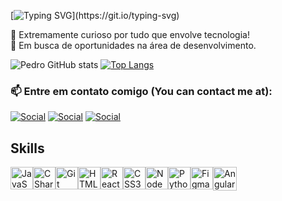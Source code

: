 [![Typing SVG](https://readme-typing-svg.herokuapp.com/?color=00FFFF&size=35&center=false&vCenter=true&width=1000&lines=Olá,+meu+nome+é+Pedro+Cardoso;Tenho+21+anos;Sou+de+Atibaia+-+SP;Curso+Análise+e+Desenvolvimento+de+Sistemas;Seja+Bem-vindo!)](https://git.io/typing-svg)



🤯 Extremamente curioso por tudo que envolve tecnologia!
<br>
🔭 Em busca de oportunidades na área de desenvolvimento.
<br> 

![Pedro GitHub stats](https://github-readme-stats.vercel.app/api?username=zarkio42&show_icons=true&theme=tokyonight)
[![Top Langs](https://github-readme-stats.vercel.app/api/top-langs/?username=zarkio42&layout=compact&theme=tokyonight)](https://github.com/oddaiki/github-readme-stats)

### 📫 Entre em contato comigo (You can contact me at):

[![Social](https://img.shields.io/badge/LinkedIn-0077B5?style=for-the-badge&logo=linkedin&logoColor=white)](https://www.linkedin.com/in/pedro-luis-feitosa-cardoso-761367253)
[![Social](https://img.shields.io/badge/Gmail-D14836?style=for-the-badge&logo=gmail&logoColor=white)](mailto:pedro.contato24@gmail.com)
[![Social](https://img.shields.io/badge/Instagram-E4405F?style=for-the-badge&logo=instagram&logoColor=white)](https://www.instagram.com/pedro_crzo)

## Skills

<p align="left" style="display: flex;">
<a href="https://developer.mozilla.org/en-US/docs/Web/JavaScript" target="_blank" rel="noreferrer"><img src="https://raw.githubusercontent.com/danielcranney/readme-generator/main/public/icons/skills/javascript-colored.svg" width="36" height="36" alt="JavaScript" /></a>
  <a href="https://learn.microsoft.com/pt-br/dotnet/csharp" target="_blank" rel="noreferrer"><img src="https://raw.githubusercontent.com/danielcranney/readme-generator/main/public/icons/skills/csharp-colored.svg" width="36" height="36" alt="CSharp" /></a>
<a href="https://git-scm.com/" target="_blank" rel="noreferrer"><img src="https://raw.githubusercontent.com/danielcranney/readme-generator/main/public/icons/skills/git-colored.svg" width="36" height="36" alt="Git" /></a>
<a href="https://developer.mozilla.org/en-US/docs/Glossary/HTML5" target="_blank" rel="noreferrer"><img src="https://raw.githubusercontent.com/danielcranney/readme-generator/main/public/icons/skills/html5-colored.svg" width="36" height="36" alt="HTML5" /></a>
<a href="https://reactjs.org/" target="_blank" rel="noreferrer"><img src="https://raw.githubusercontent.com/danielcranney/readme-generator/main/public/icons/skills/react-colored.svg" width="36" height="36" alt="React" /></a>
<a href="https://www.w3.org/TR/CSS/#css" target="_blank" rel="noreferrer"><img src="https://raw.githubusercontent.com/danielcranney/readme-generator/main/public/icons/skills/css3-colored.svg" width="36" height="36" alt="CSS3" /></a>
<a href="https://nodejs.org/en/" target="_blank" rel="noreferrer"><img src="https://raw.githubusercontent.com/danielcranney/readme-generator/main/public/icons/skills/nodejs-colored.svg" width="36" height="36" alt="NodeJS" /></a>
<a href="https://www.figma.com/" target="_blank" rel="noreferrer"><img src="https://raw.githubusercontent.com/danielcranney/readme-generator/main/public/icons/skills/python-colored.svg" width="36" height="36" alt="Python" /></a>
<a href="https://www.figma.com/" target="_blank" rel="noreferrer"><img src="https://raw.githubusercontent.com/danielcranney/readme-generator/main/public/icons/skills/figma-colored.svg" width="36" height="36" alt="Figma" /></a>
<a href="https://angular.io" target="_blank" rel="noreferrer"><img src="https://angular.io/assets/images/logos/angular/angular.svg" width="38" height="38" alt="Angular" /></a>
</p>
